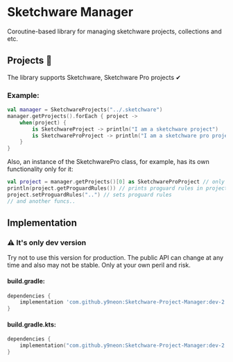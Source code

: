 # Sketchware Manager
Coroutine-based library for managing sketchware projects, collections and etc.
## Projects 📂
The library supports Sketchware, Sketchware Pro projects ✔
### Example:
```kotlin
val manager = SketchwareProjects("../.sketchware")
manager.getProjects().forEach { project ->
    when(project) {
        is SketchwareProject -> println("I am a sketchware project")
        is SketchwareProProject -> println("I am a sketchware pro project")
    }
}
```
Also, an instance of the SketchwarePro class, for example, has its own functionality only for it:
```kotlin
val project = manager.getProjects()[0] as SketchwareProProject // only as example :)
println(project.getProguardRules()) // prints proguard rules in project
project.setProguardRules("..") // sets proguard rules
// and another funcs..
```
## Implementation
### ⚠ It's only dev version
Try not to use this version for production. The public API can change at any time and also may not be stable. Only at your own peril and risk.
#### build.gradle:
```groovy
dependencies {
    implementation 'com.github.y9neon:Sketchware-Project-Manager:dev-2.0'
}
```
#### build.gradle.kts:
```kotlin
dependencies {
    implementation("com.github.y9neon:Sketchware-Project-Manager:dev-2.0")
}
```
